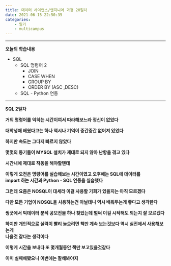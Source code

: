 ```yaml
---
title: 데이터 사이언스/엔지니어 과정 20일차
date: 2021-06-15 22:50:35
categories:
    - 일기
    - multicampus
---
```

___
**오늘의 학습내용**
- SQL
    - SQL 명령어 2
        - JOIN
        - CASE WHEN
        - GROUP BY
        - ORDER BY (ASC ,DESC)
    - SQL - Python 연동
___
**SQL 2일차**  

**거의 명령어를 익히는 시간이여서 따라해보느라 정신이 없었다**  

**대학생때 배웠다고는 하나 역시나 기억이 중간중간 없어져 있었다**

**하지만 속도는 그다지 빠르지 않았다**  

**몇몇의 동기들이 MYSQL 설치가 제대로 되지 않아 난항을 겪고 있다**

**시간내에 제대로 작동을 해야할텐데**  

**이렇게 오전은 명령어를 실습해보는 시간이였고 오후에는 SQL에 데이터를  
import 하는 시간과 Python - SQL 연동을 실습했다**

**그런데 요즘은 NOSQL이 대세라 이걸 사용할 기회가 있을지는 아직 모르겠다**

**다만 모든 기업이 NOSQL을 사용하는건 아닐테니 역시 배워두는게 좋다고 생각한다**

**씽굿에서 빅데이터 분석 공모전을 하나 찾았는데 벌써 이걸 시작해도 되는지 잘 모르겠다**

**하지만 개인적으로 실력이 빨리 늘으려면 책만 계속 보는것보다 역시 실전에서 사용해보는게  
나을것 같다는 생각이다**

**이렇게 시간을 보내다 또 몇개월동안 책만 보고있을것같다**

**이미 실패해봤으니 이번에는 잘해봐야지**